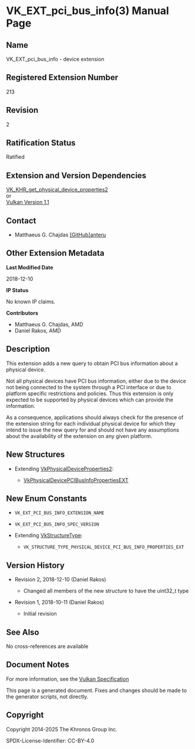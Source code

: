 # VK\_EXT\_pci\_bus\_info(3) Manual Page

## Name

VK\_EXT\_pci\_bus\_info - device extension



## [](#_registered_extension_number)Registered Extension Number

213

## [](#_revision)Revision

2

## [](#_ratification_status)Ratification Status

Ratified

## [](#_extension_and_version_dependencies)Extension and Version Dependencies

[VK\_KHR\_get\_physical\_device\_properties2](https://registry.khronos.org/vulkan/specs/latest/man/html/VK_KHR_get_physical_device_properties2.html)  
or  
[Vulkan Version 1.1](#versions-1.1)

## [](#_contact)Contact

- Matthaeus G. Chajdas [\[GitHub\]anteru](https://github.com/KhronosGroup/Vulkan-Docs/issues/new?body=%5BVK_EXT_pci_bus_info%5D%20%40anteru%0A%2AHere%20describe%20the%20issue%20or%20question%20you%20have%20about%20the%20VK_EXT_pci_bus_info%20extension%2A)

## [](#_other_extension_metadata)Other Extension Metadata

**Last Modified Date**

2018-12-10

**IP Status**

No known IP claims.

**Contributors**

- Matthaeus G. Chajdas, AMD
- Daniel Rakos, AMD

## [](#_description)Description

This extension adds a new query to obtain PCI bus information about a physical device.

Not all physical devices have PCI bus information, either due to the device not being connected to the system through a PCI interface or due to platform specific restrictions and policies. Thus this extension is only expected to be supported by physical devices which can provide the information.

As a consequence, applications should always check for the presence of the extension string for each individual physical device for which they intend to issue the new query for and should not have any assumptions about the availability of the extension on any given platform.

## [](#_new_structures)New Structures

- Extending [VkPhysicalDeviceProperties2](https://registry.khronos.org/vulkan/specs/latest/man/html/VkPhysicalDeviceProperties2.html):
  
  - [VkPhysicalDevicePCIBusInfoPropertiesEXT](https://registry.khronos.org/vulkan/specs/latest/man/html/VkPhysicalDevicePCIBusInfoPropertiesEXT.html)

## [](#_new_enum_constants)New Enum Constants

- `VK_EXT_PCI_BUS_INFO_EXTENSION_NAME`
- `VK_EXT_PCI_BUS_INFO_SPEC_VERSION`
- Extending [VkStructureType](https://registry.khronos.org/vulkan/specs/latest/man/html/VkStructureType.html):
  
  - `VK_STRUCTURE_TYPE_PHYSICAL_DEVICE_PCI_BUS_INFO_PROPERTIES_EXT`

## [](#_version_history)Version History

- Revision 2, 2018-12-10 (Daniel Rakos)
  
  - Changed all members of the new structure to have the uint32\_t type
- Revision 1, 2018-10-11 (Daniel Rakos)
  
  - Initial revision

## [](#_see_also)See Also

No cross-references are available

## [](#_document_notes)Document Notes

For more information, see the [Vulkan Specification](https://registry.khronos.org/vulkan/specs/latest/html/vkspec.html#VK_EXT_pci_bus_info)

This page is a generated document. Fixes and changes should be made to the generator scripts, not directly.

## [](#_copyright)Copyright

Copyright 2014-2025 The Khronos Group Inc.

SPDX-License-Identifier: CC-BY-4.0